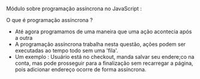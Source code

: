 Módulo sobre programação assíncrona no JavaScript :

O que é programação assíncrona ?

- Até agora programamos de uma maneira que uma ação acontecia após a outra
- A programação assíncrona trabalha nesta questão, ações podem ser executadas ao tempo todo sem uma 'fila'.
- Um exemplo : Usuário está no checkout, manda salvar seu endere;co na conta, mas pode prosseguir para a finalização sem recarregar a página, pois adicionar endereço ocorre de forma assíncrona.